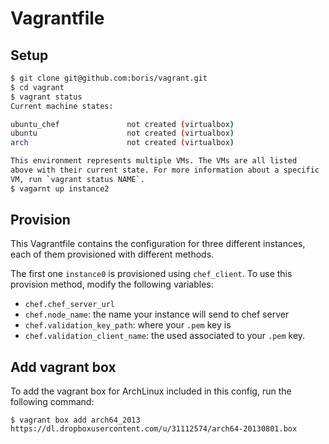 # Vagrantfile

## Setup
```bash
$ git clone git@github.com:boris/vagrant.git
$ cd vagrant
$ vagrant status
Current machine states:

ubuntu_chef               not created (virtualbox)
ubuntu                    not created (virtualbox)
arch                      not created (virtualbox)

This environment represents multiple VMs. The VMs are all listed
above with their current state. For more information about a specific
VM, run `vagrant status NAME`.
$ vagarnt up instance2
```

## Provision
This Vagrantfile contains the configuration for three different instances, each
of them provisioned with different methods.

The first one `instance0` is provisioned using `chef_client`. To use this
provision method, modify the following variables:

- `chef.chef_server_url`
- `chef.node_name`: the name your instance will send to chef server
- `chef.validation_key_path`: where your `.pem` key is
- `chef.validation_client_name`: the used associated to your `.pem` key.

## Add vagrant box
To add the vagrant box for ArchLinux included in this config, run the following
command:

```
$ vagrant box add arch64_2013 https://dl.dropboxusercontent.com/u/31112574/arch64-20130801.box
```
